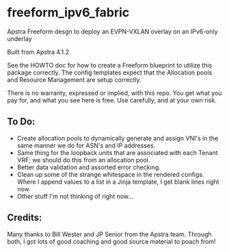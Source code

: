 # freeform_ipv6_fabric
Apstra Freeform desgn to deploy an EVPN-VXLAN overlay on an IPv6-only underlay

Built from Apstra 4.1.2

See the HOWTO doc for how to create a Freeform blueprint to utilize this
package correctly.  The config templates expect that the Allocation pools
and Resource Management are setup correctly.

There is no warranty, expressed or implied, with this repo. You get what you
pay for, and what you see here is free. Use carefully, and at your own risk.

## To Do:
- Create allocation pools to dynamically generate and assign VNI's in
  the same manner we do for ASN's and IP addresses.
- Same thing for the loopback units that are associated with each
  Tenant VRF; we should do this from an allocation pool.
- Better data validation and assorted error checking.
- Clean up some of the strange whitespace in the rendered configs.  Where
  I append values to a list in a Jinja template, I get blank lines right now.
- Other stuff I'm not thinking of right now...

## Credits:
Many thanks to Bill Wester and JP Senior from the Apstra team.  Through both,
I got lots of good coaching and good source material to poach from!
